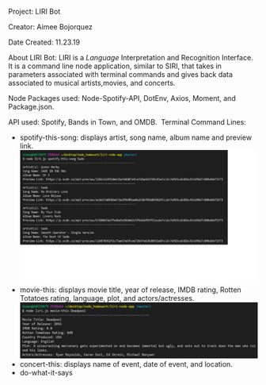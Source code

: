 Project: LIRI Bot

Creator: Aimee Bojorquez

Date Created: 11.23.19

About LIRI Bot: LIRI is a _Language_ Interpretation and Recognition Interface. It is a command line node application, similar to SIRI, that takes in parameters associated with terminal commands and gives back data associated to musical artists,movies, and concerts.

Node Packages used: Node-Spotify-API, DotEnv, Axios, Moment, and Package.json.

API used: Spotify, Bands in Town, and OMDB.
​
​Terminal Command Lines: 
- spotify-this-song: displays artist, song name, album name and preview link.
![Spotify Image](https://github.com/abojo079/liri-node-app/blob/master/Spotify%20Function.png)
- movie-this: displays movie title, year of release, IMDB rating, Rotten Totatoes rating, language, plot, and actors/actresses.
![Spotify Image](https://github.com/abojo079/liri-node-app/blob/master/OMD%20function.png)
- concert-this: displays name of event, date of event, and location.
- do-what-it-says

